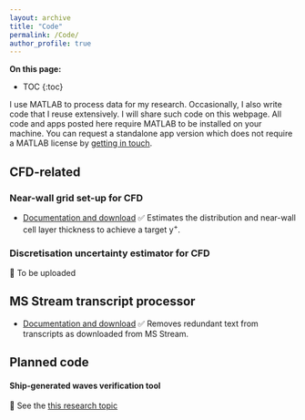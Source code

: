 ```yaml
---
layout: archive
title: "Code"
permalink: /Code/
author_profile: true
---
```


**On this page:**
* TOC
{:toc}


I use MATLAB to process data for my research. Occasionally, I also write code that I reuse extensively. I will share such code on this webpage. All code and apps posted here require MATLAB to be installed on your machine. You can request a standalone app version which does not require a MATLAB license by [getting in touch](/get-in-touch).


## CFD-related

### Near-wall grid set-up for CFD
- [Documentation and download](https://momchil-terziev.github.io/Code/Near-wall-grid)
✅ Estimates the distribution and near-wall cell layer thickness to achieve a target y<sup>+</sup>. 

### Discretisation uncertainty estimator for CFD
🔲 To be uploaded

## MS Stream transcript processor
- [Documentation and download](https://momchil-terziev.github.io/Code/Transcript-app/)
✅ Removes redundant text from transcripts as downloaded from MS Stream.

## Planned code

#### Ship-generated waves verification tool
🔲 See the [this research topic](https://momchil-terziev.github.io/research-topics#8-development-of-a-wave-verification-tool-for-cfd-predictions)


